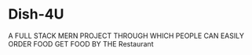 # Dish-4U
A FULL STACK MERN PROJECT THROUGH WHICH PEOPLE CAN EASILY ORDER FOOD GET FOOD BY THE Restaurant
